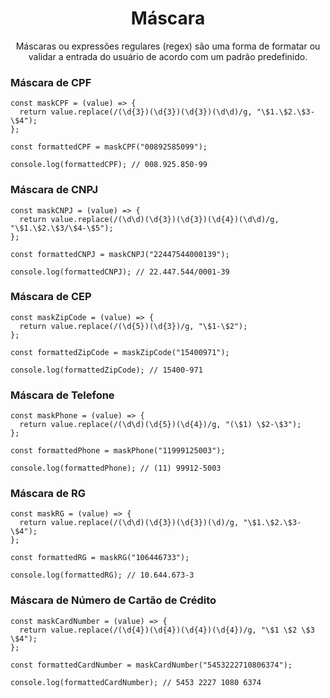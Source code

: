 <div align="center">
  <h1>Máscara</h1>

  <p>Máscaras ou expressões regulares (regex) são uma forma de formatar ou validar a entrada do usuário de acordo com um padrão predefinido.</p>
</div>

### Máscara de CPF

```
const maskCPF = (value) => {
  return value.replace(/(\d{3})(\d{3})(\d{3})(\d\d)/g, "\$1.\$2.\$3-\$4");
};

const formattedCPF = maskCPF("00892585099");

console.log(formattedCPF); // 008.925.850-99
```

### Máscara de CNPJ

```
const maskCNPJ = (value) => {
  return value.replace(/(\d\d)(\d{3})(\d{3})(\d{4})(\d\d)/g, "\$1.\$2.\$3/\$4-\$5");
};

const formattedCNPJ = maskCNPJ("22447544000139");

console.log(formattedCNPJ); // 22.447.544/0001-39
```

### Máscara de CEP

```
const maskZipCode = (value) => {
  return value.replace(/(\d{5})(\d{3})/g, "\$1-\$2");
};

const formattedZipCode = maskZipCode("15400971");

console.log(formattedZipCode); // 15400-971
```

### Máscara de Telefone

```
const maskPhone = (value) => {
  return value.replace(/(\d\d)(\d{5})(\d{4})/g, "(\$1) \$2-\$3");
};

const formattedPhone = maskPhone("11999125003");

console.log(formattedPhone); // (11) 99912-5003
```

### Máscara de RG

```
const maskRG = (value) => {
  return value.replace(/(\d\d)(\d{3})(\d{3})(\d)/g, "\$1.\$2.\$3-\$4");
};

const formattedRG = maskRG("106446733");

console.log(formattedRG); // 10.644.673-3
```

### Máscara de Número de Cartão de Crédito

```
const maskCardNumber = (value) => {
  return value.replace(/(\d{4})(\d{4})(\d{4})(\d{4})/g, "\$1 \$2 \$3 \$4");
};

const formattedCardNumber = maskCardNumber("5453222710806374");

console.log(formattedCardNumber); // 5453 2227 1080 6374
```
